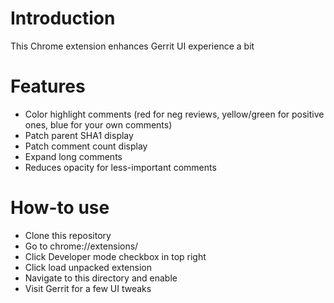 Introduction
============

This Chrome extension enhances Gerrit UI experience a bit

Features
============

 - Color highlight comments (red for neg reviews, yellow/green for positive ones, blue for your own comments)
 - Patch parent SHA1 display
 - Patch comment count display
 - Expand long comments
 - Reduces opacity for less-important comments

How-to use
============

 - Clone this repository
 - Go to chrome://extensions/
 - Click Developer mode checkbox in top right
 - Click load unpacked extension
 - Navigate to this directory and enable
 - Visit Gerrit for a few UI tweaks
